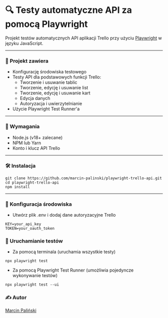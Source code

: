 # 🔍 Testy automatyczne API za pomocą Playwright

Projekt testów automatycznych API aplikacji Trello przy użyciu [Playwright](https://playwright.dev/) w języku JavaScript.

---

### 📁 Projekt zawiera

-   Konfigurację środowiska testowego
-   Testy API dla podstawowych funkcji Trello:
    -   Tworzenie i usuwanie tablic
    -   Tworzenie, edycję i usuwanie list
    -   Tworzenie, edycję i usuwanie kart
    -   Edycja danych
    -   Autoryzacja i uwierzytelnianie
-   Użycie Playwright Test Runner'a
<!-- -   Raporty testów -->

---

### 🚀 Wymagania

-   Node.js (v18+ zalecane)
-   NPM lub Yarn
-   Konto i klucz API Trello

---

### 🛠️ Instalacja

```
git clone https://github.com/marcin-palinski/playwright-trello-api.git
cd playwright-trello-api
npm install
```

---

### 🔐 Konfiguracja środowiska

-   Utwórz plik .env i dodaj dane autoryzacyjne Trello

```
KEY=your_api_key
TOKEN=your_oauth_token
```

### 🧪 Uruchamianie testów

-   Za pomocą terminala (uruchamia wszystkie testy)

```
npx playwright test
```

-   Za pomocą Playwright Test Runner (umożliwia pojedyncze wykonywanie testów)

```
npx playwright test --ui
```

### ✍️ Autor

[Marcin Paliński](https://github.com/marcin-palinski)
